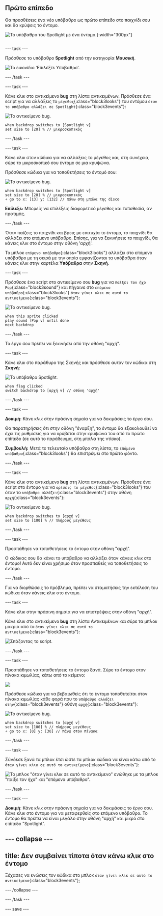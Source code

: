 ## Πρώτο επίπεδο

<div style="display: flex; flex-wrap: wrap">
<div style="flex-basis: 200px; flex-grow: 1; margin-right: 15px;">
Θα προσθέσεις ένα νέο υπόβαθρο ως πρώτο επίπεδο στο παιχνίδι σου και θα κρύψεις το έντομο.
</div>
<div>

![Το υπόβαθρο του Spotlight με ένα έντομο.](images/first-level.png){:width="300px"}

</div>
</div>

--- task ---

Πρόσθεσε το υπόβαθρο **Spotlight** από την κατηγορία **Μουσική**.

![Το εικονίδιο 'Επιλέξτε Υπόβαθρο'.](images/backdrop-button.png)

--- /task ---

--- task ---

Κάνε κλικ στο αντικείμενο **bug** στη λίστα αντικειμένων. Πρόσθεσε ένα script για να αλλάξεις το `μέγεθος`{:class="block3looks"} του εντόμου `όταν το υπόβαθρο αλλάζει σε Spotlight`{:class="block3events"}:

![Το αντικείμενο bug.](images/bug-sprite.png)

```blocks3
when backdrop switches to [Spotlight v]
set size to [20] % // μικροσκοπικός
```

--- /task ---

--- task ---

Κάνε κλικ στον κώδικα για να αλλάξεις το μέγεθος και, στη συνέχεια, σύρε το μικροσκοπικό σου έντομο σε μια κρυψώνα.

Πρόσθεσε κώδικα για να τοποθετήσεις το έντομό σου:

![Το αντικείμενο bug.](images/bug-sprite.png)

```blocks3
when backdrop switches to [Spotlight v]
set size to [20] % // μικροσκοπικός
+ go to x: [13] y: [132] // πάνω στη μπάλα της disco
```

**Επίλεξε:** Μπορείς να επιλέξεις διαφορετικό μέγεθος και τοποθεσία, αν προτιμάς.

--- /task ---

Όταν παίζεις το παιχνίδι και βρεις με επιτυχία το έντομο, το παιχνίδι θα αλλάξει στο επόμενο υπόβαθρο. Επίσης, για να ξεκινήσεις το παιχνίδι, θα κάνεις κλικ στο έντομο στην οθόνη 'αρχή'.

Το μπλοκ `επόμενο υπόβαθρο`{:class="block3looks"} αλλάζει στο επόμενο υπόβαθρο με τη σειρά με την οποία εμφανίζονται τα υπόβαθρα όταν κάνεις κλικ στην καρτέλα **Υπόβαθρα** στην **Σκηνή**.

--- task ---

Πρόσθεσε ένα script στο αντικείμενο σου **bug** για να `παίξει τον ήχο Pop`{:class="block3sound"} και πήγαινε στο `επόμενο υπόβαθρο`{:class="block3looks"} `όταν γίνει κλικ σε αυτό το αντικείμενο`{:class="block3events"}:

![Το αντικείμενο bug.](images/bug-sprite.png)

```blocks3
when this sprite clicked
play sound [Pop v] until done
next backdrop
```

--- /task ---

Το έργο σου πρέπει να ξεκινήσει από την οθόνη "αρχή".

--- task ---

Κάνε κλικ στο παράθυρο της Σκηνής και πρόσθεσε αυτόν τον κώδικα στη **Σκηνή**:

![Το υπόβαθρο Spotlight.](images/stage-image.png)

```blocks3
when flag clicked
switch backdrop to [αρχή v] // οθόνη 'αρχή'
```

--- /task ---

--- task ---

**Δοκιμή:** Κάνε κλικ στην πράσινη σημαία για να δοκιμάσεις το έργο σου.

Θα παρατηρήσεις ότι στην οθόνη "έναρξη", το έντομο θα εξακολουθεί να έχει τις ρυθμίσεις για να κρύβεται στην κρυψώνα του από το πρώτο επίπεδο (σε αυτό το παράδειγμα, στη μπάλα της ντίσκο).

**Συμβουλή:** Μετά το τελευταίο υπόβαθρο στη λίστα, το `επόμενο υπόβαθρο`{:class="block3looks"} θα επιστρέψει στο πρώτο φόντο.

--- /task ---

--- task ---

Κάνε κλικ στο αντικείμενο **bug** στη λίστα αντικειμένων. Πρόσθεσε ένα script στο έντομο για να `ορίσεις το μέγεθος`{:class="block3looks"} του όταν το `υπόβαθρο αλλάζει`{:class="block3events"} στην οθόνη `αρχή`{:class="block3events"}:

![Το αντικείμενο bug.](images/bug-sprite.png)

```blocks3
when backdrop switches to [αρχή v]
set size to [100] % // πλήρους μεγέθους
```

--- /task ---

--- task ---

Προσπάθησε να τοποθετήσεις το έντομο στην οθόνη "αρχή".

Ο κώδικας σου θα κάνει το υπόβαθρο να αλλάξει όταν κάνεις κλικ στο έντομο! Αυτό δεν είναι χρήσιμο όταν προσπαθείς να τοποθετήσεις το έντομο.

--- /task ---

Για να διορθώσεις το πρόβλημα, πρέπει να σταματήσεις την εκτέλεση του κώδικα όταν κάνεις κλικ στο έντομο.

--- task ---

Κάνε κλικ στην πράσινη σημαία για να επιστρέψεις στην οθόνη "αρχή".

Κάνε κλικ στο αντικείμενο **bug** στη λίστα Αντικειμένων και σύρε τα μπλοκ μακριά από το `όταν γίνει κλικ σε αυτό το αντικείμενο`{:class="block3events"}:

![Σπάζοντας το script.](images/breaking-script.png)

--- /task ---

--- task ---

Προσπάθησε να τοποθετήσεις το έντομο ξανά. Σύρε το έντομο στον πίνακα κιμωλίας, κάτω από το κείμενο:

![](images/bug-chalkboard.png)

Πρόσθεσε κώδικα για να βεβαιωθείς ότι το έντομο τοποθετείται στον πίνακα κιμωλίας κάθε φορά που το `υπόβαθρο αλλάζει στην`{:class="block3events"} οθόνη `αρχή`{:class="block3events"}:

![Το αντικείμενο bug.](images/bug-sprite.png)

```blocks3
when backdrop switches to [αρχή v]
set size to [100] % // πλήρους μεγέθους
+ go to x: [0] y: [30] // πάνω στον πίνακα
```

--- /task ---

--- task ---

Σύνδεσε ξανά τα μπλοκ έτσι ώστε τα μπλοκ κώδικα να είναι κάτω από το `όταν γίνει κλικ σε αυτό το αντικείμενο`{:class="block3events"}:

![Το μπλοκ "όταν γίνει κλικ σε αυτό το αντικείμενο" ενώθηκε με τα μπλοκ "παίξε τον ήχο" και "επόμενο υπόβαθρο".](images/fixed-script.png)

--- /task ---

--- task ---

**Δοκιμή:** Κάνε κλικ στην πράσινη σημαία για να δοκιμάσεις το έργο σου. Κάνε κλικ στο έντομο για να μεταφερθείς στο επόμενο υπόβαθρο. Το έντομο θα πρέπει να είναι μεγάλο στην οθόνη "αρχή" και μικρό στο επίπεδο "Spotlight".

--- collapse ---
---
title: Δεν συμβαίνει τίποτα όταν κάνω κλικ στο έντομο
---

Ξέχασες να ενώσεις τον κώδικα στο μπλοκ `όταν γίνει κλικ σε αυτό το αντικείμενο`{:class="block3events"};

--- /collapse ---

--- /task ---

--- save ---
